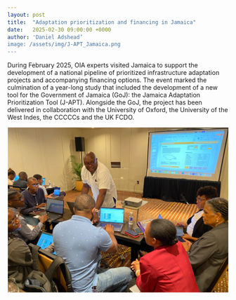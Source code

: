 ```yaml
---
layout: post
title:  "Adaptation prioritization and financing in Jamaica"
date:   2025-02-30 09:00:00 +0000
author: 'Daniel Adshead’
image: /assets/img/J-APT_Jamaica.png
---
```


During February 2025, OIA experts visited Jamaica to support the development of a national pipeline of prioritized infrastructure adaptation projects and accompanying financing options. The event marked the culmination of a year-long study that included the development of a new tool for the Government of Jamaica (GoJ): the Jamaica Adaptation Prioritization Tool (J-APT). Alongside the GoJ, the project has been delivered in collaboration with the University of Oxford, the University of the West Indes, the CCCCCs and the UK FCDO.

<img src="/assets/img/J-APT_Jamaica.png" alt="J-APT workshop" class ="center">

